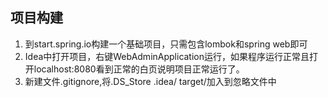 ## 项目构建
1. 到start.spring.io构建一个基础项目，只需包含lombok和spring web即可
2. Idea中打开项目，右键WebAdminApplication运行，如果程序运行正常且打开localhost:8080看到正常的白页说明项目正常运行了。
3. 新建文件.gitignore,将.DS_Store .idea/ target/加入到忽略文件中